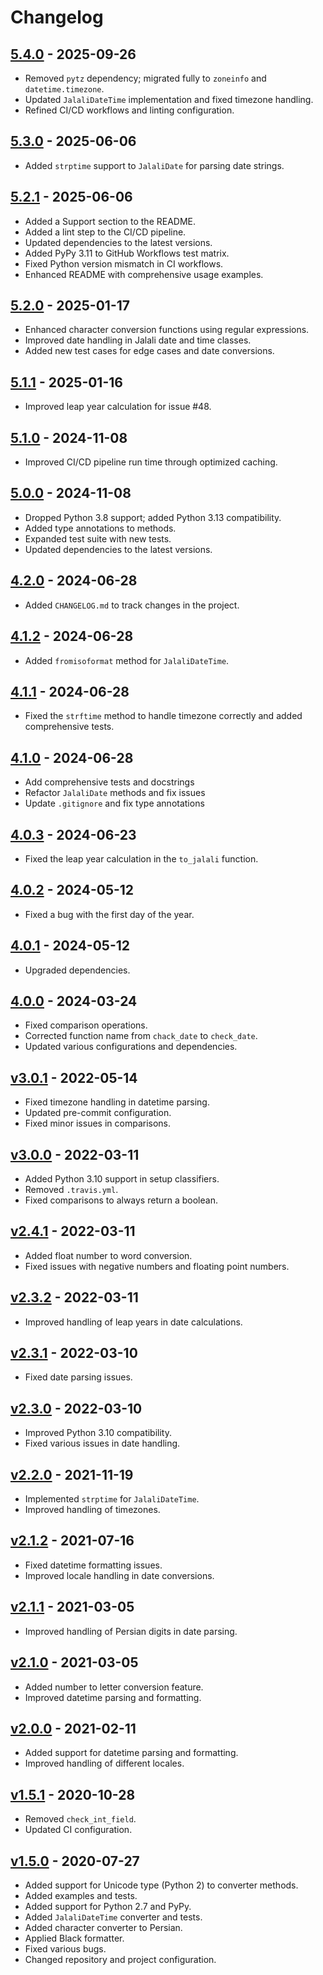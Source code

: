 # Changelog

## [5.4.0](https://github.com/majiidd/persiantools/compare/5.3.0...5.4.0) - 2025-09-26

- Removed `pytz` dependency; migrated fully to `zoneinfo` and `datetime.timezone`.
- Updated `JalaliDateTime` implementation and fixed timezone handling.
- Refined CI/CD workflows and linting configuration.

## [5.3.0](https://github.com/majiidd/persiantools/compare/5.2.1...5.3.0) - 2025-06-06

- Added `strptime` support to `JalaliDate` for parsing date strings.

## [5.2.1](https://github.com/majiidd/persiantools/compare/5.2.0...5.2.1) - 2025-06-06

- Added a Support section to the README.
- Added a lint step to the CI/CD pipeline.
- Updated dependencies to the latest versions.
- Added PyPy 3.11 to GitHub Workflows test matrix.
- Fixed Python version mismatch in CI workflows.
- Enhanced README with comprehensive usage examples.

## [5.2.0](https://github.com/majiidd/persiantools/compare/5.1.1...5.2.0) - 2025-01-17

- Enhanced character conversion functions using regular expressions.
- Improved date handling in Jalali date and time classes.
- Added new test cases for edge cases and date conversions.

## [5.1.1](https://github.com/majiidd/persiantools/compare/5.1.0...5.1.1) - 2025-01-16

- Improved leap year calculation for issue #48.

## [5.1.0](https://github.com/majiidd/persiantools/compare/5.0.0...5.1.0) - 2024-11-08

- Improved CI/CD pipeline run time through optimized caching.

## [5.0.0](https://github.com/majiidd/persiantools/compare/4.2.0...5.0.0) - 2024-11-08

- Dropped Python 3.8 support; added Python 3.13 compatibility.
- Added type annotations to methods.
- Expanded test suite with new tests.
- Updated dependencies to the latest versions.

## [4.2.0](https://github.com/majiidd/persiantools/compare/4.1.2...4.2.0) - 2024-06-28

- Added `CHANGELOG.md` to track changes in the project.

## [4.1.2](https://github.com/majiidd/persiantools/compare/4.1.1...4.1.2) - 2024-06-28

- Added `fromisoformat` method for `JalaliDateTime`.

## [4.1.1](https://github.com/majiidd/persiantools/compare/4.1.0...4.1.1) - 2024-06-28

- Fixed the `strftime` method to handle timezone correctly and added comprehensive tests.

## [4.1.0](https://github.com/majiidd/persiantools/compare/4.0.3...4.1.0) - 2024-06-28

- Add comprehensive tests and docstrings
- Refactor `JalaliDate` methods and fix issues
- Update `.gitignore` and fix type annotations

## [4.0.3](https://github.com/majiidd/persiantools/compare/4.0.2...4.0.3) - 2024-06-23

- Fixed the leap year calculation in the `to_jalali` function.

## [4.0.2](https://github.com/majiidd/persiantools/compare/4.0.1...4.0.2) - 2024-05-12

- Fixed a bug with the first day of the year.

## [4.0.1](https://github.com/majiidd/persiantools/compare/4.0.0...4.0.1) - 2024-05-12

- Upgraded dependencies.

## [4.0.0](https://github.com/majiidd/persiantools/compare/v3.0.1...4.0.0) - 2024-03-24

- Fixed comparison operations.
- Corrected function name from `chack_date` to `check_date`.
- Updated various configurations and dependencies.

## [v3.0.1](https://github.com/majiidd/persiantools/compare/v3.0.0...v3.0.1) - 2022-05-14

- Fixed timezone handling in datetime parsing.
- Updated pre-commit configuration.
- Fixed minor issues in comparisons.

## [v3.0.0](https://github.com/majiidd/persiantools/compare/v2.4.1...v3.0.0) - 2022-03-11

- Added Python 3.10 support in setup classifiers.
- Removed `.travis.yml`.
- Fixed comparisons to always return a boolean.

## [v2.4.1](https://github.com/majiidd/persiantools/compare/v2.3.2...v2.4.1) - 2022-03-11

- Added float number to word conversion.
- Fixed issues with negative numbers and floating point numbers.

## [v2.3.2](https://github.com/majiidd/persiantools/compare/v2.3.1...v2.3.2) - 2022-03-11

- Improved handling of leap years in date calculations.

## [v2.3.1](https://github.com/majiidd/persiantools/compare/v2.3.0...v2.3.1) - 2022-03-10

- Fixed date parsing issues.

## [v2.3.0](https://github.com/majiidd/persiantools/compare/v2.2.0...v2.3.0) - 2022-03-10

- Improved Python 3.10 compatibility.
- Fixed various issues in date handling.

## [v2.2.0](https://github.com/majiidd/persiantools/compare/v2.1.2...v2.2.0) - 2021-11-19

- Implemented `strptime` for `JalaliDateTime`.
- Improved handling of timezones.

## [v2.1.2](https://github.com/majiidd/persiantools/compare/v2.1.1...v2.1.2) - 2021-07-16

- Fixed datetime formatting issues.
- Improved locale handling in date conversions.

## [v2.1.1](https://github.com/majiidd/persiantools/compare/v2.1.0...v2.1.1) - 2021-03-05

- Improved handling of Persian digits in date parsing.

## [v2.1.0](https://github.com/majiidd/persiantools/compare/v2.0.0...v2.1.0) - 2021-03-05

- Added number to letter conversion feature.
- Improved datetime parsing and formatting.

## [v2.0.0](https://github.com/majiidd/persiantools/compare/v1.5.1...v2.0.0) - 2021-02-11

- Added support for datetime parsing and formatting.
- Improved handling of different locales.

## [v1.5.1](https://github.com/majiidd/persiantools/compare/v1.5.0...v1.5.1) - 2020-10-28

- Removed `check_int_field`.
- Updated CI configuration.

## [v1.5.0](https://github.com/majiidd/persiantools/compare/v1.4.0...v1.5.0) - 2020-07-27

- Added support for Unicode type (Python 2) to converter methods.
- Added examples and tests.
- Added support for Python 2.7 and PyPy.
- Added `JalaliDateTime` converter and tests.
- Added character converter to Persian.
- Applied Black formatter.
- Fixed various bugs.
- Changed repository and project configuration.
